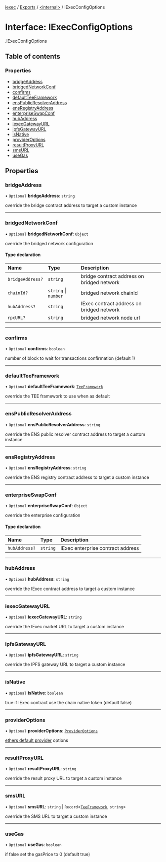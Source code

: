 [iexec](../README.md) / [Exports](../modules.md) / [<internal\>](../modules/internal_.md) / IExecConfigOptions

# Interface: IExecConfigOptions

[<internal>](../modules/internal_.md).IExecConfigOptions

## Table of contents

### Properties

- [bridgeAddress](internal_.IExecConfigOptions.md#bridgeaddress)
- [bridgedNetworkConf](internal_.IExecConfigOptions.md#bridgednetworkconf)
- [confirms](internal_.IExecConfigOptions.md#confirms)
- [defaultTeeFramework](internal_.IExecConfigOptions.md#defaultteeframework)
- [ensPublicResolverAddress](internal_.IExecConfigOptions.md#enspublicresolveraddress)
- [ensRegistryAddress](internal_.IExecConfigOptions.md#ensregistryaddress)
- [enterpriseSwapConf](internal_.IExecConfigOptions.md#enterpriseswapconf)
- [hubAddress](internal_.IExecConfigOptions.md#hubaddress)
- [iexecGatewayURL](internal_.IExecConfigOptions.md#iexecgatewayurl)
- [ipfsGatewayURL](internal_.IExecConfigOptions.md#ipfsgatewayurl)
- [isNative](internal_.IExecConfigOptions.md#isnative)
- [providerOptions](internal_.IExecConfigOptions.md#provideroptions)
- [resultProxyURL](internal_.IExecConfigOptions.md#resultproxyurl)
- [smsURL](internal_.IExecConfigOptions.md#smsurl)
- [useGas](internal_.IExecConfigOptions.md#usegas)

## Properties

### bridgeAddress

• `Optional` **bridgeAddress**: `string`

override the bridge contract address to target a custom instance

___

### bridgedNetworkConf

• `Optional` **bridgedNetworkConf**: `Object`

override the bridged network configuration

#### Type declaration

| Name | Type | Description |
| :------ | :------ | :------ |
| `bridgeAddress?` | `string` | bridge contract address on bridged network |
| `chainId?` | `string` \| `number` | bridged network chainId |
| `hubAddress?` | `string` | IExec contract address on bridged network |
| `rpcURL?` | `string` | bridged network node url |

___

### confirms

• `Optional` **confirms**: `boolean`

number of block to wait for transactions confirmation (default 1)

___

### defaultTeeFramework

• `Optional` **defaultTeeFramework**: [`TeeFramework`](../modules.md#teeframework)

override the TEE framework to use when as default

___

### ensPublicResolverAddress

• `Optional` **ensPublicResolverAddress**: `string`

override the ENS public resolver contract address to target a custom instance

___

### ensRegistryAddress

• `Optional` **ensRegistryAddress**: `string`

override the ENS registry contract address to target a custom instance

___

### enterpriseSwapConf

• `Optional` **enterpriseSwapConf**: `Object`

override the enterprise configuration

#### Type declaration

| Name | Type | Description |
| :------ | :------ | :------ |
| `hubAddress?` | `string` | IExec enterprise contract address |

___

### hubAddress

• `Optional` **hubAddress**: `string`

override the IExec contract address to target a custom instance

___

### iexecGatewayURL

• `Optional` **iexecGatewayURL**: `string`

override the IExec market URL to target a custom instance

___

### ipfsGatewayURL

• `Optional` **ipfsGatewayURL**: `string`

override the IPFS gateway URL to target a custom instance

___

### isNative

• `Optional` **isNative**: `boolean`

true if IExec contract use the chain native token (default false)

___

### providerOptions

• `Optional` **providerOptions**: [`ProviderOptions`](ProviderOptions.md)

[ethers default provider](https://docs.ethers.io/v5/api/providers/#providers-getDefaultProvider) options

___

### resultProxyURL

• `Optional` **resultProxyURL**: `string`

override the result proxy URL to target a custom instance

___

### smsURL

• `Optional` **smsURL**: `string` \| `Record`<[`TeeFramework`](../modules.md#teeframework), `string`\>

override the SMS URL to target a custom instance

___

### useGas

• `Optional` **useGas**: `boolean`

if false set the gasPrice to 0 (default true)
